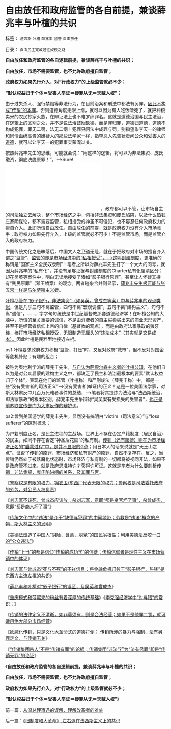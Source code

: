 # 自由放任和政府监管的各自前提，兼谈薛兆丰与叶檀的共识

标签： `法西斯` `叶檀` `薛兆丰` `监管` `自由放任` 

目录： `自由民主宪政通往奴役之路`

**自由放任和政府监管的各自逻辑前提，兼谈薛兆丰与叶檀的共识；**

**自由放任，市场不需要监管，也不允许政府擅自监管；**

**政府权力如果先行介入，对“行政权力”的上级监管就必不少；**

**“默认权益归于个体＝受害人举证＝疑罪从无＝天赋人权”；**

由于过失杀人、强行禁锢等非法行为，在目前治案和刑法中都法有另罪，[因此不构成“传销”的本罪](../../../2013/7/18/东莞传销杀人的罪与罚及传销内幕.md)。否则道德角度无限上纲，就可以因为有人吃饭噎死了，就把种粮卖米的农民抄家灭族，在辩证法上也不难罗织罪名。这就是道德治国与民主法治，在逻辑上的区别之处，并不是说法治鼓励缺德，而是罪归罪，道德归道德，道德不构成犯罪，罪无二罚，法无二纲！犯罪只问法中成罪与罚，别指望象李天一的律师和同情血统高贵的嫌疑人的那些法学家一样，[指望恶人先告状责问公众和受害人的道德](../../../2013/7/16/中国文化“阴险，含蓄，朋党”劣根性和李天一轮奸案.md)，就可以让李天一的犯罪事实蒙混过关。



按照薛兆丰先生的思维，可能就会说：“用这样的逻辑，将可以为非法集资、庞氏融资，彻底洗脱原罪！”，——>Sure!![如果连传销、赌搏之类道德八股的至爱](../../../2012/11/24/道德八股的万能语法.md)，政府都可以不管，让市场自主的司法独立去解决，整个市场经济之中，包括非法集资和庞氏陷阱，以及什么热钱庄家阴谋论，都不需要监管，私相授受的神圣不可侵犯，也不容忍任何政府权力的擅自介入。[此即所谓自由放任](../../../2011/12/14/人权私有制解放是艰辛的进程，“现代通往奴役之路”的转折点.md)。自由放任的前提，就是政府权力没有介入市场竞争；政府权力如果先行介入，上级的监管就必不可少！不是监管市场，而是监管介入的政府权力。

中国传统文化之愚昧落后，中国文人之卫道无耻，就在于把政府对市场的擅自介入谓之“监管”，[监管的却是市场经济中的“私相授受”，——>这叫封建制度](../../../2013/7/18/民主即“私相授受的权力神圣不可侵犯”.md)，更准确的称谓是“国家主义全民奴隶制”！笔者之所以对薛兆丰先生打了一个大大的问号，就因为薛兆丰的“私有化”，并没有足够证据与封建制度的Charter私有化厘清区分；却在吴英等案件中，明白无误地接受了诸如“影子银行原罪”，甚至让人怀疑其持有“贱民原罪”（邓玉娇案）的观念。两者迹象合并则显示，[薛兆丰先生极可能与张五常一样是马尔萨斯主义者](../../../2012/6/10/薛兆丰先生的权威型大脑和吴英案的大字报.md)。

[叶檀尽管在“影子银行，非法集资”（如吴英，曾成杰等案）中与薛兆丰的观点类似](../../../2013/7/17/薛兆丰和叶檀对“影子银行”的误区，及吴英，曾成杰.md)，但是几乎三句不离监管，四句不离“宏观调控”，五句不离“建构主义”，句句不离“诚信”，……，字字句句统统是中世纪基督教那套道德经济学！在叶檀公知的大脑中，所谓的至关重要的诚信，不是由消费者的自主买卖买出来的商业无形资产，甚至不是经营者信仰上帝的自律（基督教的观点），而是由政府法家暴政的狼牙棒，棒打市场经济私相授受，[无限制造无厘头的“违法成本”（其实就是交易成本）。](../../../2012/12/30/“违法成本”是法家暴政的极权理论.md)因此叶檀是民粹型地接近左棍。

ps1:叶檀要求政府权力积极“监管，打压”时，又反对政府“救市”，但不反对对国企等危机补贴；有趣的组合；

被称为奥地利学派的薛兆丰先生，[与自认为萨缪尔森主义者的叶檀公知](../../../2011/2/20/御用定制的萨缪尔森分子.md)，在他们自以为是对公众启蒙的建构主义之中，都缺乏了民主和法治最根本的要素“默认权益归于个体”，表现在他们的监管（叶檀称）和严刑峻法（薛兆丰称）中，都是一些“没有受害者的司法正义”——>没有受害者(举证)的正义！这是一位美国法学家，对斯大林肃反中几百万死难者事件的总结，——>笔者将其提炼为法治与“法西斯统治，即法家暴政”的根本区别。薛兆丰先生争辩称“吴英案有受损失的受害者”，[也正是前苏联宣传部门为大肃反作的辩护词](../../../2012/4/28/文革和斯大林主义中的被告人利益.md)。

ps2:曾到美国游学的薛兆丰先生，显然没有搞明白“victim（司法意义）”与“loss
sufferer”的区别概念；

为户籍制度正名，是民主进程的主战场。世界上不存在否定户籍制度（居民自治）的民主，如同不存在否定“神圣后花园”的私有制。[传销（还有赌搏）则在为市场经济正名的“启蒙过程”中，是并不显眼的G点](../../../2012/11/24/经济学家吴敬琏的吴氏句法的文学才华.md)；用日本人的话来说就是“天王山之点”。证否了传销的原罪，市场经济和私有财产的原罪，自然不复存在。反之，当传销仍然处于被妖魔化状态时，市场经济与私有制的一切都将被视同非法，如果不是政府管不过来，就是政府恩准特许才获得许可证。这就是笔者为什么要[剖析传销，非法集资，庞氏陷阱间的关系，及其罪与否](../../../2013/7/16/合理合法的传销的罪与恶.md)。



《[警察权是有限的权力，锦衣卫/东西厂代表无限的权力；警察权是司法委托政府的外包，对公民人权负责](../../../2013/7/15/警察权不是锦衣卫，法治不是监管，米兰达忠告不是放纵犯罪.md)》

《[刘志军不该死，曾成杰应该放；杀刘志军，意即“都是贪官坏了事”，杀曾成杰，意即“都是商人坏了事”](../../../2013/7/15/警察权不是锦衣卫，法治不是监管，米兰达忠告不是放纵犯罪.md)》

《[传统文化中的“违法”是介于“缺德与犯罪”的中间地带；劳教是“违法”概念的产物，斯大林主义的发明](../../../2013/7/16/传统文化中的“违法，劳教”介于“缺德与犯罪”之间.md)》

《[美德法塑造了中国人“阴险，含蓄，朋党”的国民劣根性；利用美德法反咬一口的“公众违法”](../../../2013/7/16/中国文化“阴险，含蓄，朋党”劣根性和李天一轮奸案.md)》

《[传销“上当”的都是信仰“传销的成功学”的信徒；传销信仰者是理性主义在市场营销中的体现](../../../2013/7/16/合理合法的传销的罪与恶.md)》

《[刘志军与曾成杰“死与不死”的不祥信息；将金融危机归咎于“影子银行，热钱”是东西方主流左棍的共识](../../../2013/7/17/刘志军与曾成杰“死与不死”的不祥信息.md)》

《[薛兆丰和叶檀对“影子银行”的误区，及吴英和曾成杰](../../../2013/7/17/薛兆丰和叶檀对“影子银行”的误区，及吴英，曾成杰.md)》

《[重庆模式和薄熙来的粉丝有着深厚的传统基础](../../../2013/7/17/重庆模式和薄熙来的粉丝有着深厚的传统基础；.md)》《[李克强经济学中“对与错”的常识；](../../../2013/7/17/李克强经济学“对与错”中的常识.md)》

《[传销的法律定义不清晰，如非莫须有，则是合法经营；如果不是他罪二罚，就可适用绝大部分市场经营](../../../2013/7/18/传销之罪莫须有，或他罪二罚，或指合法商业.md)》

《[妖魔化传销，只是文化大革命式的道德打倒；
传销所涉的暴力与强制，法有另罪定文，与传销无关](../../../2013/7/18/民主即“私相授受的权力神圣不可侵犯”.md)》

《[“传销集团杀人”不是“传销有罪”的论据；传销集团“非法”行为“法有另罪”即是“传销无罪”的论证](../../../2013/7/18/东莞传销杀人的罪与罚及传销内幕.md)》

《**自由放任和政府监管的各自逻辑前提，兼谈薛兆丰与叶檀的共识；**

**自由放任，市场不需要监管，也不允许政府擅自监管；**

**政府权力如果先行介入，对“行政权力”的上级监管就必不少；**

**“默认权益归于个体＝受害人举证＝疑罪从无＝天赋人权”**》



前一篇：[从温总理遭遇的误解，理解改革者的难处](../../../2013/7/18/从温总理遭遇的误解，理解改革者的难处.md)

后一篇：[《旧制度和大革命》,左右派在法西斯主义上的共识](../../../2013/7/19/《旧制度和大革命》,左右派在法西斯主义上的共识.md)